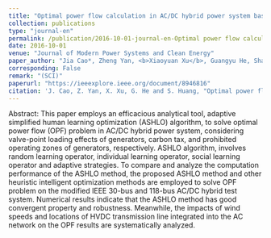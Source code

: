 ```yaml
---
title: "Optimal power flow calculation in AC/DC hybrid power system based on adaptive simplified human learning optimization algorithm"
collection: publications
type: "journal-en"
permalink: /publication/2016-10-01-journal-en-Optimal power flow calculation in AC/DC hybrid power system based on adaptive simplified human learning optimization algorithm
date: 2016-10-01
venue: "Journal of Modern Power Systems and Clean Energy"
paper_author: "Jia Cao*, Zheng Yan, <b>Xiaoyuan Xu</b>, Guangyu He, Shaowei Huang"
corresponding: False
remark: "(SCI)"
paperurl: "https://ieeexplore.ieee.org/document/8946816"
citation: 'J. Cao, Z. Yan, X. Xu, G. He and S. Huang, "Optimal power flow calculation in AC/DC hybrid power system based on adaptive simplified human learning optimization algorithm," <i>Journal of Modern Power Systems and Clean Energy</i>, vol. 4, no. 4, pp. 690-701, 2016.'
---
```


Abstract:
This paper employs an efficacious analytical tool, adaptive simplified human learning optimization (ASHLO) algorithm, to solve optimal power flow (OPF) problem in AC/DC hybrid power system, considering valve-point loading effects of generators, carbon tax, and prohibited operating zones of generators, respectively. ASHLO algorithm, involves random learning operator, individual learning operator, social learning operator and adaptive strategies. To compare and analyze the computation performance of the ASHLO method, the proposed ASHLO method and other heuristic intelligent optimization methods are employed to solve OPF problem on the modified IEEE 30-bus and 118-bus AC/DC hybrid test system. Numerical results indicate that the ASHLO method has good convergent property and robustness. Meanwhile, the impacts of wind speeds and locations of HVDC transmission line integrated into the AC network on the OPF results are systematically analyzed.